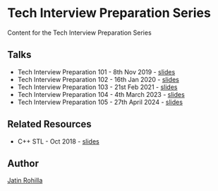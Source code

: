 # Tech Interview Preparation Series

Content for the Tech Interview Preparation Series

## Talks

- Tech Interview Preparation 101 - 8th Nov 2019 - [slides](https://bit.ly/tip-101)
- Tech Interview Preparation 102 - 16th Jan 2020 - [slides](https://bit.ly/tip-102)
- Tech Interview Preparation 103 - 21st Feb 2021 - [slides](https://bit.ly/tip-103)
- Tech Interview Preparation 104 - 4th March 2023 - [slides](https://docs.google.com/presentation/d/12JBUUxxfKNCZQ0ESUzx3JCfi-GJc8nEeP2ySWb7tKEA/edit?usp=sharing)
- Tech Interview Preparation 105 - 27th April 2024 - [slides](https://docs.google.com/presentation/d/1uE_DmQpTxdHebUTQDJ8Mb1Gdbp7GHrMHFo6AW_AS7oc/edit?usp=sharing)

## Related Resources

- C++ STL - Oct 2018 - [slides](https://docs.google.com/presentation/d/1JF1HI31HAAXG4IlWieuKNSXXofk1CWuSX06pKo0twnM/edit?usp=sharing)

## Author

[Jatin Rohilla](https://jatin69.github.io/)

